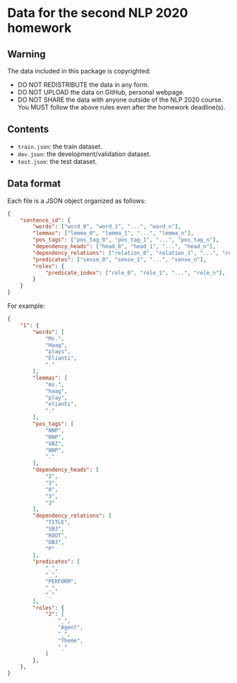 # Data for the second NLP 2020 homework

## Warning
The data included in this package is copyrighted:
* DO NOT REDISTRIBUTE the data in any form.
* DO NOT UPLOAD the data on GitHub, personal webpage.
* DO NOT SHARE the data with anyone outside of the NLP 2020 course.
You MUST follow the above rules even after the homework deadline(s).

## Contents
* `train.json`: the train dataset.
* `dev.json`: the development/validation dataset.
* `test.json`: the test dataset.

## Data format
Each file is a JSON object organized as follows:
```json
{
    "sentence_id": {
        "words": ["word_0", "word_1", "...", "word_n"],
        "lemmas": ["lemma_0", "lemma_1", "...", "lemma_n"],
        "pos_tags": ["pos_tag_0", "pos_tag_1", "...", "pos_tag_n"],
        "dependency_heads": ["head_0", "head_1", "...", "head_n"],
        "dependency_relations": ["relation_0", "relation_1", "...", "relation_n"],
        "predicates": ["sense_0", "sense_1", "...", "sense_n"],
        "roles": {
            "predicate_index": ["role_0", "role_1", "...", "role_n"],
        }
    }
}
```
For example:
```json
{
    "1": {
        "words": [
            "Ms.",
            "Haag",
            "plays",
            "Elianti",
            "."
        ],
        "lemmas": [
            "ms.",
            "haag",
            "play",
            "elianti",
            "."
        ],
        "pos_tags": [
            "NNP",
            "NNP",
            "VBZ",
            "NNP",
            "."
        ],
        "dependency_heads": [
            "2",
            "3",
            "0",
            "3",
            "3"
        ],
        "dependency_relations": [
            "TITLE",
            "SBJ",
            "ROOT",
            "OBJ",
            "P"
        ],
        "predicates": [
            "_",
            "_",
            "PERFORM",
            "_",
            "_"
        ],
        "roles": {
            "2": [
                "_",
                "Agent",
                "_",
                "Theme",
                "_"
            ]
        },
    },
}
```